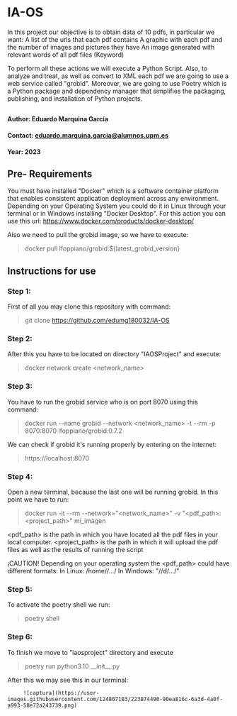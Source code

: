 # IA-OS
In this project our objective is to obtain data of 10 pdfs, in particular we want: 
         A list of the urls that each pdf contains
         A graphic with each pdf and the number of images and pictures they have
         An image generated with relevant words of all pdf files (Keyword)

To perform all these actions we will execute a Python Script. 
Also, to analyze and treat, as well as convert to XML each pdf we are going to use a web service called "grobid". 
Moreover, we are going to use Poetry which is a Python package and dependency manager that simplifies the packaging, publishing, and installation of Python projects.


## 
#### Author: Eduardo Marquina García
#### Contact: eduardo.marquina.garcia@alumnos.upm.es
#### Year: 2023

## Pre- Requirements
You must have installed "Docker" which is a software container platform that enables consistent application deployment across any environment. 
Depending on your Operating System you could do it in Linux through your terminal or in Windows installing "Docker Desktop". For this action you can use this url: https://www.docker.com/products/docker-desktop/

Also we need to pull the grobid image, so we have to execute:
> docker pull lfoppiano/grobid:${latest_grobid_version}


## Instructions for use
### Step 1: 
First of all you may clone this repository with command:  
> git clone https://github.com/edumg180032/IA-OS 

### Step 2:
After this you have to be located on directory "IAOSProject" and execute: 
> docker network create <network_name>

### Step 3:
You have to run the grobid service who is on port 8070 using this command:
> docker run --name grobid --network <network_name> -t --rm -p 8070:8070 lfoppiano/grobid:0.7.2 

We can check if grobid it's running properly by entering on the internet:  
> https://localhost:8070 

### Step 4:
Open a new terminal, because the last one will be running grobid. 
In this point we have to run:
> docker run -it --rm --network="<network_name>" -v "<pdf_path>:<project_path>" mi_imagen 

<pdf_path> is the path in which you have located all the pdf files in your local computer.
<project_path> is the path in which it will upload the pdf files as well as the results of running the script

¡CAUTION!
Depending on your operating system the <pdf_path> could have different formats:
In Linux: /home/<username>/.../
In Windows: "//d/.../"

### Step 5:
To activate the poetry shell we run:
> poetry shell

### Step 6:
To finish we move to "iaosproject" directory and execute 
> poetry run python3.10 __init\_\_.py  


After this we may see this in our terminal: 

         ![captura](https://user-images.githubusercontent.com/124807183/223874490-90ea816c-6a3d-4a0f-a993-58e72a243739.png)

